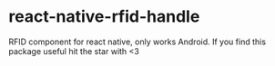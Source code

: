 # react-native-rfid-handle
RFID component for react native, only works Android.
If you find this package useful hit the star with <3